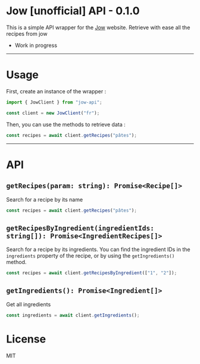 # Jow [unofficial] API - 0.1.0

This is a simple API wrapper for the [Jow](https://jow.fr) website.
Retrieve with ease all the recipes from jow

- Work in progress

---

# Usage

First, create an instance of the wrapper :
```ts
import { JowClient } from "jow-api";

const client = new JowClient("fr");
```

Then, you can use the methods to retrieve data :

```ts
const recipes = await client.getRecipes("pâtes");
```

---

# API

## `getRecipes(param: string): Promise<Recipe[]>`
Search for a recipe by its name
```ts
const recipes = await client.getRecipes("pâtes");
```


## `getRecipesByIngredient(ingredientIds: string[]): Promise<IngredientRecipes[]>`
Search for a recipe by its ingredients. You can find the ingredient IDs in the `ingredients` property of the recipe, or by using the `getIngredients()` method.
```ts
const recipes = await client.getRecipesByIngredient(["1", "2"]);
```

## `getIngredients(): Promise<Ingredient[]>`
Get all ingredients
```ts
const ingredients = await client.getIngredients();
```

# License
MIT
